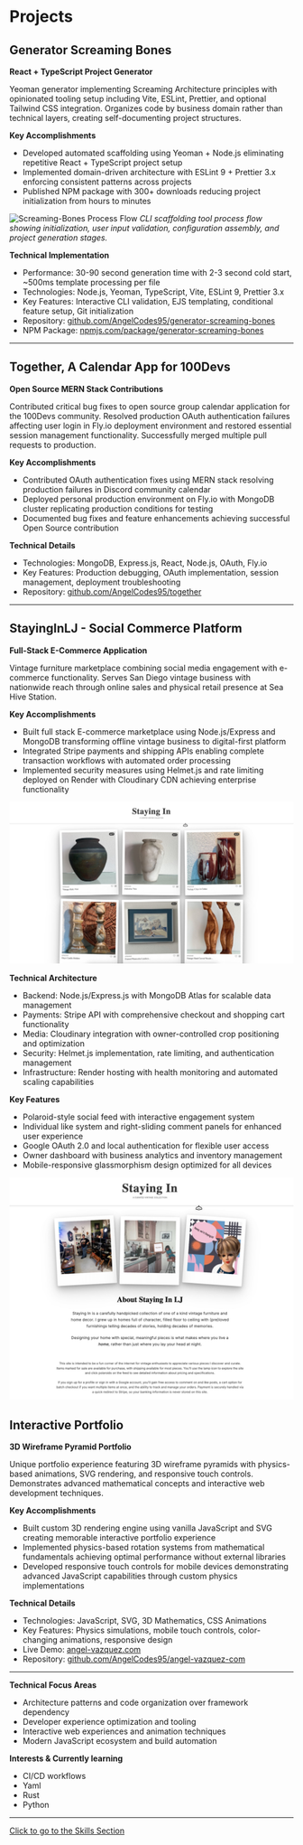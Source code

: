 # Projects

## Generator Screaming Bones
**React + TypeScript Project Generator**

Yeoman generator implementing Screaming Architecture principles with opinionated tooling setup including Vite, ESLint, Prettier, and optional Tailwind CSS integration. Organizes code by business domain rather than technical layers, creating self-documenting project structures.

**Key Accomplishments**

- Developed automated scaffolding using Yeoman + Node.js eliminating repetitive React + TypeScript project setup
- Implemented domain-driven architecture with ESLint 9 + Prettier 3.x enforcing consistent patterns across projects
- Published NPM package with 300+ downloads reducing project initialization from hours to minutes

![Screaming-Bones Process Flow](assets/images/screaming-bones-flow.png)
*CLI scaffolding tool process flow showing initialization, user input validation, configuration assembly, and project generation stages.*

**Technical Implementation**

- Performance: 30-90 second generation time with 2-3 second cold start, ~500ms template processing per file
- Technologies: Node.js, Yeoman, TypeScript, Vite, ESLint 9, Prettier 3.x
- Key Features: Interactive CLI validation, EJS templating, conditional feature setup, Git initialization
- Repository: [github.com/AngelCodes95/generator-screaming-bones](https://github.com/AngelCodes95/generator-screaming-bones)
- NPM Package: [npmjs.com/package/generator-screaming-bones](https://www.npmjs.com/package/generator-screaming-bones)

---

## Together, A Calendar App for 100Devs
**Open Source MERN Stack Contributions**

Contributed critical bug fixes to open source group calendar application for the 100Devs community. Resolved production OAuth authentication failures affecting user login in Fly.io deployment environment and restored essential session management functionality. Successfully merged multiple pull requests to production.

**Key Accomplishments**

- Contributed OAuth authentication fixes using MERN stack resolving production failures in Discord community calendar
- Deployed personal production environment on Fly.io with MongoDB cluster replicating production conditions for testing
- Documented bug fixes and feature enhancements achieving successful Open Source contribution

**Technical Details**

- Technologies: MongoDB, Express.js, React, Node.js, OAuth, Fly.io
- Key Features: Production debugging, OAuth implementation, session management, deployment troubleshooting
- Repository: [github.com/AngelCodes95/together](https://github.com/AngelCodes95/together)

---

## StayingInLJ - Social Commerce Platform
**Full-Stack E-Commerce Application**

Vintage furniture marketplace combining social media engagement with e-commerce functionality. Serves San Diego vintage business with nationwide reach through online sales and physical retail presence at Sea Hive Station.

**Key Accomplishments**

- Built full stack E-commerce marketplace using Node.js/Express and MongoDB transforming offline vintage business to digital-first platform
- Integrated Stripe payments and shipping APIs enabling complete transaction workflows with automated order processing
- Implemented security measures using Helmet.js and rate limiting deployed on Render with Cloudinary CDN achieving enterprise functionality

![Portion of About page](assets/images/silj-main-feed.jpg)

**Technical Architecture**

- Backend: Node.js/Express.js with MongoDB Atlas for scalable data management
- Payments: Stripe API with comprehensive checkout and shopping cart functionality
- Media: Cloudinary integration with owner-controlled crop positioning and optimization
- Security: Helmet.js implementation, rate limiting, and authentication management
- Infrastructure: Render hosting with health monitoring and automated scaling capabilities

**Key Features**

- Polaroid-style social feed with interactive engagement system
- Individual like system and right-sliding comment panels for enhanced user experience
- Google OAuth 2.0 and local authentication for flexible user access
- Owner dashboard with business analytics and inventory management
- Mobile-responsive glassmorphism design optimized for all devices

![Main Feed Example](assets/images/silj-about.jpg)

## Interactive Portfolio
**3D Wireframe Pyramid Portfolio**

Unique portfolio experience featuring 3D wireframe pyramids with physics-based animations, SVG rendering, and responsive touch controls. Demonstrates advanced mathematical concepts and interactive web development techniques.

**Key Accomplishments**

- Built custom 3D rendering engine using vanilla JavaScript and SVG creating memorable interactive portfolio experience
- Implemented physics-based rotation systems from mathematical fundamentals achieving optimal performance without external libraries
- Developed responsive touch controls for mobile devices demonstrating advanced JavaScript capabilities through custom physics implementations

**Technical Details**

- Technologies: JavaScript, SVG, 3D Mathematics, CSS Animations
- Key Features: Physics simulations, mobile touch controls, color-changing animations, responsive design
- Live Demo: [angel-vazquez.com](https://angel-vazquez.com)
- Repository: [github.com/AngelCodes95/angel-vazquez-com](https://github.com/AngelCodes95/angel-vazquez-com)

---

**Technical Focus Areas**

- Architecture patterns and code organization over framework dependency
- Developer experience optimization and tooling
- Interactive web experiences and animation techniques
- Modern JavaScript ecosystem and build automation

**Interests & Currently learning**

- CI/CD workflows
- Yaml
- Rust
- Python

---

[Click to go to the Skills Section](skills.md)
